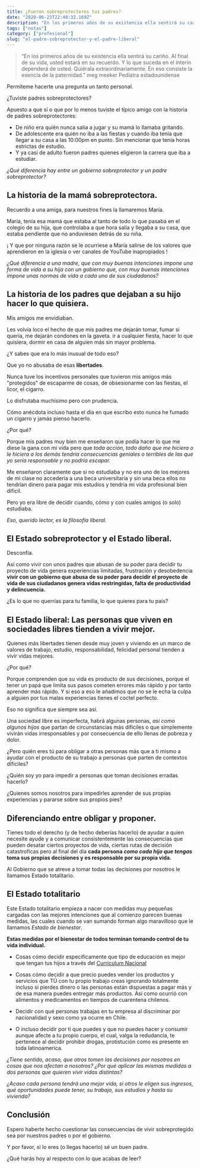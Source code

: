 ```yaml
---
title: ¿Fueron sobreprotectores tus padres?
date: "2020-06-23T22:40:32.169Z"
description: "En los primeros años de su existencia ella sentirá su cariño. Al final de su vida, usted estará en su recuerdo. Y lo que suceda en el ínterin dependerá de usted."
tags: ["notas"]
category: ["profesional"]
slug: "el-padre-sobreprotector-y-el-padre-liberal"
---
```


> “En los primeros años de su existencia ella sentirá su cariño. Al final de su vida, usted estará en su recuerdo. Y lo que suceda en el ínterin dependerá de usted. Quiérala extraordinariamente. En eso consiste la esencia de la paternidad.” meg meeker Pediatra estadounidense

Permiteme hacerte una pregunta un tanto personal.

¿Tuviste padres sobreprotectores?

Apuesto a que sí o que por lo menos tuviste el típico amigo con la historia de padres sobreprotectores:

- De niño era quién nunca salia a jugar y su mamá lo llamaba gritando.
- De adolescente era quién no iba a las fiestas y cuando iba tenía que llegar a su casa a las 10:00pm en punto. Sin mencionar que tenía horas estrictas de estudio.
- Y ya casi de adulto fueron padres quienes eligieron la carrera que iba a estudiar.

_¿Qué diferencia hay entre un gobierno sobreprotector y un padre sobreprotector?_

## La historia de la mamá sobreprotectora.

Recuerdo a una amiga, para nuestros fines la llamaremos María.

María, tenía esa mamá que estaba al tanto de todo lo que pasaba en el colegio de su hija, que controlaba a que hora salía y llegaba a su casa, que estaba pendiente que no anduviesen detrás de su niña.

¡ Y que por ninguna razón se le ocurriese a María salirse de los valores que aprendieron en la iglesia o ver canales de YouTube inapropiados !

_¿Qué diferencia a una madre, que con muy buenas intenciones impone una forma de vida a su hija con un gobierno que, con muy buenas intenciones impone unas normas de vida a cada uno de sus ciudadanos?_

## La historia de los padres que dejaban a su hijo hacer lo que quisiera.

Mis amigos me envidiaban.

Les volvía loco el hecho de que mis padres me dejarán tomar, fumar si quería, me dejarán condones en la gaveta. ir a cualquier fiesta, hacer lo que quisiera, dormir en casa de alguien más sin mayor problema.

¿Y sabes que era lo más inusual de todo eso?

Que yo no abusaba de esas **libertades**.

Nunca tuve los incentivos personales que tuvieron mis amigos más "protegidos" de escaparme de cosas, de obsesionarme con las fiestas, el licor, el cigarro.

Lo disfrutaba muchísimo pero con prudencia.

Cómo anécdota incluso hasta el día en que escribo esto nunca he fumado un cigarro y jamás pienso hacerlo.

¿Por qué?

Porque mis padres muy bien me enseñaron que podía hacer lo que me diese la gana con mi vida pero que _toda acción, todo daño que me hiciera o le hiciera a los demás tendría consecuencias geniales o terribles de las que yo sería responsable y no podría escapar._

Me enseñaron claramente que si no estudiaba y no era uno de los mejores de mi clase no accedería a una beca universitaria y sin una beca ellos no tendrían dinero para pagar mis estudios y tendria mi vida profesional bien dificil.

Pero yo era libre de decidir cuando, cómo y con cuales amigos (o solo) estudiaba.

_Eso, querido lector, es la filosofía liberal._

## El Estado sobreprotector y el Estado liberal.

Desconfía.

Así como vivir con unos padres que abusan de su poder para decidir tu proyecto de vida genera experiencias limitadas, frustración y desobedencia **vivir con un gobierno que abusa de su poder para decidir el proyecto de vida de sus ciudadanos genera vidas restringidas, falta de productividad y delincuencia.**

¿Es lo que no querrías para tu familia, lo que quieres para tu país?

## El Estado liberal: Las personas que viven en sociedades libres tienden a vivir mejor.

Quienes más libertades tienen desde muy joven y viviendo en un marco de valores de trabajo, estudio, responsabilidad, felicidad personal tienden a vivir vidas mejores.

¿Por qué?

Porque comprenden que su vida es producto de sus decisiones, porque el tener un papá que limita sus pasos cometen errores más rápido y por tanto aprender más rápido. Y si eso a eso le añadimos que no se le echa la culpa a alguien por tus malas experiencias tienes el coctel perfecto.

Eso no significa que siempre sea así.

Una sociedad libre es imperfecta, habrá algunas personas, _asi como algunos hijos_ que partan de circunstancias más díficiles o que simplemente vivirán vidas irresponsables y por consecuencia de ello llenas de pobreza y dolor.

¿Pero quién eres tú para obligar a otras personas más que a ti mismo a ayudar con el producto de su trabajo a personas que parten de contextos díficiles?

¿Quién soy yo para impedir a personas que toman decisiones erradas hacerlo?

¿Quienes somos nosotros para impedirles aprender de sus propias experiencias y pararse sobre sus propios pies?

## Diferenciando entre obligar y proponer.

Tienes todo el derecho (y de hecho deberías hacerlo) de ayudar a quien necesite ayude y a comunicar consistentemente las consecuencias que pueden desatar ciertos proyectos de vida, ciertas rutas de decisión catastroficas pero al final del día **cada persona _como cada hijo que tengas_ toma sus propias decisiones y es responsable por su propia vida.**

Al Gobierno que se atreve a tomar todas las decisiones por nosotros le llamamos Estado totalitario.

## El Estado totalitario

Este Estado totalitario empieza a nacer con medidas muy pequeñas cargadas con las mejores intenciones que al comienzo parecen buenas medidas, las cuales cuando se van sumando forman algo maravilloso que le llamamos _Estado de bienestar_.

**Estas medidas por el bienestar de todos terminan tomando control de tu vida individual.**

- Cosas cómo decidir especificamente que tipo de educación es mejor que tengan tus hijos a través del [Curriculum Nacional](https://curriculumnacional.mineduc.cl/614/w3-propertyvalue-118605.html)

- Cosas cómo decidir a que precio puedes vender los productos y servicios que TÚ con tu propio trabajo creas ignorando totalmente incluso si pierdes dinero o las personas están dispuestas a pagar más y de esa manera puedes entregar más productos. Así como ocurrió con alimentos y medicamentos en tiempos de cuarentena chilenos.

- Decidir con qué personas trabajas en tu empresa al discriminar por nacionalidad y sexo como ya ocurre en Chile.

- O incluso decidir por ti que puedes y que no puedes hacer y consumir aunque afecte a tu propio cuerpo, el cual, valga la redudancia, te pertenece al decidir prohibir drogas, protistución como es presente en toda latinoamerica.

_¿Tiene sentido, acaso, que otros tomen las decisiones por nosotros en cosas que nos afectan a nosotros? ¿Por qué aplicar las mismas medidas a dos personas que quieren vivir vidas distintas?_

_¿Acaso cada persona tendrá una mejor vida, si otros le eligen sus ingresos, qué oportunidades puede tener, su trabajo, sus estudios y hasta su vivienda?_

## Conclusión

Espero haberte hecho cuestionar las consecuencias de vivir sobreprotegido sea por nuestros padres o por el gobierno.

Y por favor, si lo eres (o llegas hacerlo) sé un buen padre.

¿Qué harás hoy al respecto con lo que acabas de leer?
